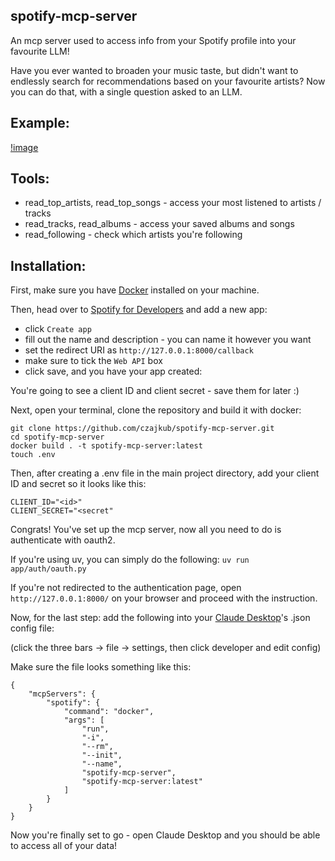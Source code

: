 ## spotify-mcp-server

An mcp server used to access info from your Spotify profile into your favourite LLM!

Have you ever wanted to broaden your music taste, but didn't want to endlessly search for recommendations based on your favourite artists? Now you can do that, with a single question asked to an LLM.

## Example:
[!image](spotify_example.png)

## Tools:
- read_top_artists, read_top_songs - access your most listened to artists / tracks
- read_tracks, read_albums - access your saved albums and songs
- read_following - check which artists you're following

## Installation:
First, make sure you have [Docker](https://www.docker.com/) installed on your machine.

Then, head over to [Spotify for Developers](https://developer.spotify.com/dashboard) and add a new app:
- click `Create app`
- fill out the name and description - you can name it however you want
- set the redirect URI as `http://127.0.0.1:8000/callback`
- make sure to tick the `Web API` box
- click save, and you have your app created:

You're going to see a client ID and client secret - save them for later :)

Next, open your terminal, clone the repository and build it with docker:
```
git clone https://github.com/czajkub/spotify-mcp-server.git
cd spotify-mcp-server
docker build . -t spotify-mcp-server:latest
touch .env
```

Then, after creating a .env file in the main project directory, add your client ID and secret so it looks like this:
```
CLIENT_ID="<id>"
CLIENT_SECRET="<secret"
```

Congrats! You've set up the mcp server, now all you need to do is authenticate with oauth2.

If you're using uv, you can simply do the following:
`uv run app/auth/oauth.py`

If you're not redirected to the authentication page, open `http://127.0.0.1:8000/` on your browser and proceed with the instruction.


Now, for the last step: add the following into your [Claude Desktop](https://claude.ai/download)'s .json config file:

(click the three bars -> file -> settings, then click developer and edit config)

Make sure the file looks something like this:
```
{
	"mcpServers": {
		"spotify": {
			"command": "docker",
			"args": [
				"run",
				"-i",
				"--rm",
				"--init",
				"--name",
				"spotify-mcp-server",
				"spotify-mcp-server:latest"
			]
		}
	}
}
```

Now you're finally set to go - open Claude Desktop and you should be able to access all of your data!
